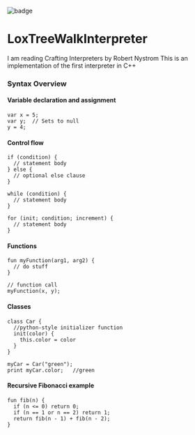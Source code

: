 ![badge](https://github.com/yousifm/LoxTreeWalkInterpreter/actions/workflows/cmake.yml/badge.svg)

# LoxTreeWalkInterpreter
I am reading Crafting Interpreters by Robert Nystrom
This is an implementation of the first interpreter in C++

### Syntax Overview
#### Variable declaration and assignment
```
var x = 5;
var y;  // Sets to null
y = 4;
```
#### Control flow
```
if (condition) {
  // statement body
} else {
  // optional else clause
}

while (condition) {
  // statement body
}

for (init; condition; increment) {
  // statement body
} 
```
#### Functions
```
fun myFunction(arg1, arg2) {
  // do stuff
}

// function call
myFunction(x, y);
```
#### Classes
```
class Car {
  //python-style initializer function
  init(color) {
    this.color = color
  }
}

myCar = Car("green");
print myCar.color;   //green
```
#### Recursive Fibonacci example
```
fun fib(n) {
  if (n <= 0) return 0;
  if (n == 1 or n == 2) return 1;
  return fib(n - 1) + fib(n - 2);
}
```
